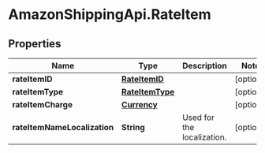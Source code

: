 # AmazonShippingApi.RateItem

## Properties

Name | Type | Description | Notes
------------ | ------------- | ------------- | -------------
**rateItemID** | [**RateItemID**](RateItemID.md) |  | [optional] 
**rateItemType** | [**RateItemType**](RateItemType.md) |  | [optional] 
**rateItemCharge** | [**Currency**](Currency.md) |  | [optional] 
**rateItemNameLocalization** | **String** | Used for the localization. | [optional] 


